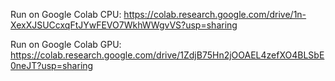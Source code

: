 Run on Google Colab CPU:
https://colab.research.google.com/drive/1n-XexXJSUCcxqFtJYwFEVO7WkhWWgvVS?usp=sharing

Run on Google Colab GPU:
https://colab.research.google.com/drive/1ZdjB75Hn2jOOAEL4zefXO4BLSbE0neJT?usp=sharing